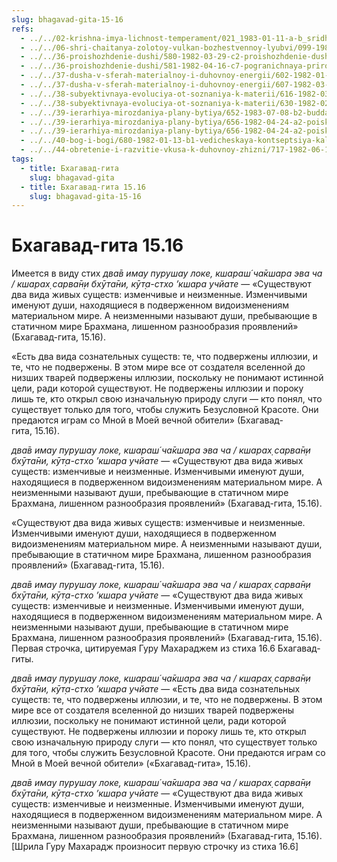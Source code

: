 ```yaml
---
slug: bhagavad-gita-15-16
refs:
  - ../../02-krishna-imya-lichnost-temperament/021_1983-01-11-a-b_sridharmj_bog_jeto_lichnost___dary_predannosti_krishne.md
  - ../../06-shri-chaitanya-zolotoy-vulkan-bozhestvennoy-lyubvi/099-1982-02-20-v5-s1-nishozhdenie-chajtani-v-raznye.md
  - ../../36-proishozhdenie-dushi/580-1982-03-29-c2-proishozhdenie-dushi-i-tri-plana-bytiya.md
  - ../../36-proishozhdenie-dushi/581-1982-04-16-c7-pogranichnaya-priroda-dushi-prichina-ee-uyazvimosti.md
  - ../../37-dusha-v-sferah-materialnoy-i-duhovnoy-energii/602-1982-01-19-a1-probuzhdenie-vnutrennej-sklonnosti-dushi.md
  - ../../37-dusha-v-sferah-materialnoy-i-duhovnoy-energii/607-1982-03-30-b4-v-redkih-sluchayah-sadhu-mozhet-osvobodit-dushu-iz-brahmana.md
  - ../../38-subyektivnaya-evoluciya-ot-soznaniya-k-materii/616-1982-03-02-a-b1-b3-b5-obyasnenie-ponyatij-chid-abhas-i-subektivnaya-evolyutsiya.md
  - ../../38-subyektivnaya-evoluciya-ot-soznaniya-k-materii/630-1982-02-17-b3-tvorenie.md
  - ../../39-ierarhiya-mirozdaniya-plany-bytiya/652-1983-07-08-b2-budda-shankara-ramanudzha-i-shri-chajtanya-ob-izmereniyah-duhovnogo-bytiya.md
  - ../../39-ierarhiya-mirozdaniya-plany-bytiya/656-1982-04-24-a2-poisk-rasy-i-tri-plana-bytiya-v-bhagavad-gite.md
  - ../../39-ierarhiya-mirozdaniya-plany-bytiya/656-1982-04-24-a2-poisk-rasy-i-tri-plana-bytiya-v-bhagavad-gite.md
  - ../../40-bog-i-bogi/680-1982-01-13-b1-vedicheskaya-kontseptsiya-kali.md
  - ../../44-obretenie-i-razvitie-vkusa-k-duhovnoy-zhizni/717-1982-06-19-a3-b1-postepennoe-ochishhenie-serdtsa-ot-skverny-i-razvitie-predannosti.md
tags:
  - title: Бхагавад-гита
    slug: bhagavad-gita
  - title: Бхагавад-гита 15.16
    slug: bhagavad-gita-15-16
---
```


# Бхагавад-гита 15.16

Имеется в виду стих *два̄в имау пурушау локе, кшараш́ ча̄кшара эва ча / кшарах̣ сарва̄н̣и бхӯта̄ни, кӯт̣а-стхо ’кшара учйате* — «Существуют два вида живых существ: изменчивые и неизменные. Изменчивыми именуют души, находящиеся в подверженном видоизменениям материальном мире. А неизменными называют души, пребывающие в статичном мире Брахмана, лишенном разнообразия проявлений» (Бхагавад-гита, 15.16).

«Есть два вида сознательных существ: те, что подвержены иллюзии, и те, что не подвержены. В этом мире все от создателя вселенной до низших тварей подвержены иллюзии, поскольку не понимают истинной цели, ради которой существуют. Не подвержены иллюзии и пороку лишь те, кто открыл свою изначальную природу слуги — кто понял, что существует только для того, чтобы служить Безусловной Красоте. Они предаются играм со Мной в Моей вечной обители» (Бхагавад-гита, 15.16).

*два̄в имау пурушау локе, кшараш́ ча̄кшара эва ча / кшарах̣ сарва̄н̣и бхӯта̄ни, кӯт̣а-стхо ’кшара учйате* — «Существуют два вида живых существ: изменчивые и неизменные. Изменчивыми именуют души, находящиеся в подверженном видоизменениям материальном мире. А неизменными называют души, пребывающие в статичном мире Брахмана, лишенном разнообразия проявлений» (Бхагавад-гита, 15.16).

«Существуют два вида живых существ: изменчивые и неизменные. Изменчивыми именуют души, находящиеся в подверженном видоизменениям материальном мире. А неизменными называют души, пребывающие в статичном мире Брахмана, лишенном разнообразия проявлений» (Бхагавад-гита, 15.16).

*два̄в имау пурушау локе, кшараш́ ча̄кшара эва ча / кшарах̣ сарва̄н̣и бхӯта̄ни, кӯт̣а-стхо ’кшара учйате* — «Существуют два вида живых существ: изменчивые и неизменные. Изменчивыми именуют души, находящиеся в подверженном видоизменениям материальном мире. А неизменными называют души, пребывающие в статичном мире Брахмана, лишенном разнообразия проявлений» (Бхагавад-гита, 15.16). Первая строчка, цитируемая Гуру Махараджем из стиха 16.6 Бхагавад-гиты.

*два̄в имау пурушау локе, кшараш́ ча̄кшара эва ча / кшарах̣ сарва̄н̣и бхӯта̄ни, кӯт̣а-стхо ’кшара учйате* — «Есть два вида сознательных существ: те, что подвержены иллюзии, и те, что не подвержены. В этом мире все от создателя вселенной до низших тварей подвержены иллюзии, поскольку не понимают истинной цели, ради которой существуют. Не подвержены иллюзии и пороку лишь те, кто открыл свою изначальную природу слуги — кто понял, что существует только для того, чтобы служить Безусловной Красоте. Они предаются играм со Мной в Моей вечной обители» («Бхагавад-гита», 15.16).


*два̄в имау пурушау локе, кшараш́ ча̄кшара эва ча / кшарах̣ сарва̄н̣и бхӯта̄ни, кӯт̣а-стхо ’кшара учйате* — «Существуют два вида живых существ: изменчивые и неизменные. Изменчивыми именуют души, находящиеся в подверженном видоизменениям материальном мире. А неизменными называют души, пребывающие в статичном мире Брахмана, лишенном разнообразия проявлений» (Бхагавад-гита, 15.16). [Шрила Гуру Махарадж произносит первую строчку из стиха 16.6]

